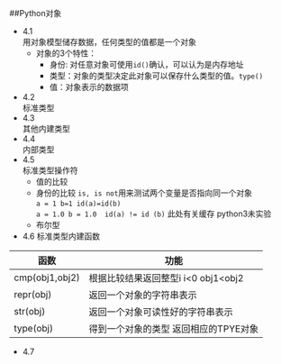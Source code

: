 ##Python对象
- 4.1  
用对象模型储存数据，任何类型的值都是一个对象  
    - 对象的3个特性：    
        - 身份: 对任意对象可使用`id()`确认，可以认为是内存地址
        - 类型：对象的类型决定此对象可以保存什么类型的值。`type()`
        - 值：对象表示的数据项    
- 4.2   
标准类型
- 4.3   
其他内建类型
- 4.4   
内部类型
- 4.5   
标准类型操作符 
    - 值的比较  
    - 身份的比较 `is, is not`用来测试两个变量是否指向同一个对象   
    `a = 1
    b=1 id(a)=id(b)`    
    `a = 1.0
    b = 1.0 
    id(a) != id (b)`
此处有关缓存 python3未实验
    - 布尔型
- 4.6 
标准类型内建函数    
    
| 函数 | 功能|    
| -----|---|    
| cmp(obj1,obj2) |根据比较结果返回整型i i<0 obj1<obj2 |
| repr(obj)|返回一个对象的字符串表示|
| str(obj)|返回一个对象可读性好的字符串表示|
|type(obj)|得到一个对象的类型 返回相应的TPYE对象|
- 4.7

   
 